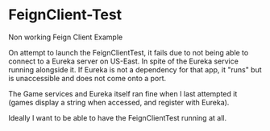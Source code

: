 # FeignClient-Test
Non working Feign Client Example

On attempt to launch the FeignClientTest, it fails due to not being able to connect to a Eureka server on US-East.
In spite of the Eureka service running alongside it. If Eureka is not a dependency for that app, it "runs" but is unaccessible and
does not come onto a port.

The Game services and Eureka itself ran fine when I last attempted it (games display a string when accessed, and register with Eureka).

Ideally I want to be able to have the FeignClientTest running at all.
